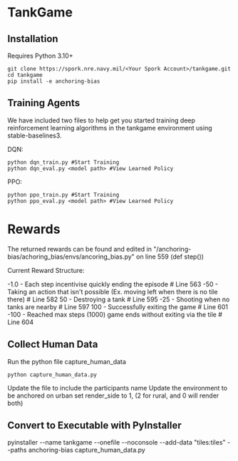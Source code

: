 # TankGame



## Installation

Requires Python 3.10+

```
git clone https://spork.nre.navy.mil/<Your Spork Account>/tankgame.git
cd tankgame
pip install -e anchoring-bias
```
## Training Agents
We have included two files to help get you started training deep reinforcement learning algorithms in the tankgame environment using stable-baselines3.

DQN: 
```
python dqn_train.py #Start Training
python dqn_eval.py <model path> #View Learned Policy
```
PPO: 
```
python ppo_train.py #Start Training
python ppo_eval.py <model path> #View Learned Policy
```


# Rewards

The returned rewards can be found and edited in "/anchoring-bias/achoring_bias/envs/ancoring_bias.py" on line 559 (def step())

Current Reward Structure:

-1.0 - Each step incentivise quickly ending the episode # Line 563
-50 - Taking an action that isn't possible (Ex. moving left when there is no tile there) # Line 582
50 - Destroying a tank # Line 595
-25 - Shooting when no tanks are nearby # Line 597
100 - Successfully exiting the game # Line 601
-100 - Reached max steps (1000) game ends without exiting via the tile # Line 604



## Collect Human Data

Run the python file capture_human_data
```
python capture_human_data.py
```
Update the file to include the participants name
Update the environment to be anchored on urban set render_side to 1, (2 for rural, and 0 will render both)

## Convert to Executable with PyInstaller
pyinstaller --name tankgame --onefile --noconsole --add-data "tiles:tiles" --paths anchoring-bias capture_human_data.py